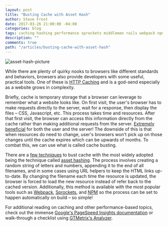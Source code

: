 ```yaml
---
layout: post
title: "Busting Cache with Asset Hash"
author: Steve Frost
date: 2017-03-26 21:00:00 -04:00
categories: blog
tags: caching hashing performance sprockets middleman rails webpack npm
description: ""
comments: true
path: "/articles/busting-cache-with-asset-hash"
---
```


![asset-hash-picture](/img/blogs/assethash1.jpg)

While there are plenty of quirky nooks to browsers like different standards and behaviors, browsers also provide developers with some useful, practical tools. One of these is [HTTP Caching](https://developers.google.com/web/fundamentals/performance/optimizing-content-efficiency/http-caching) and is a god-send especially as a website grows in complexity. 

Briefly, cache is temporary storage that a browser can leverage to remember what a website looks like. On first visit, the user's browser has to make requests directly to the server, wait for a response, then display the files – CSS, Javascript, etc. This process takes time and resources. After that first visit, the browser can access this information directly from the cache rather than making additional requests from the server. [Extremely beneficial](https://developers.google.com/speed/docs/insights/LeverageBrowserCaching) for both the user and the server! The downside of this is that when resources do need to change, user's browsers won't pick up on those changes until the cache expires which can be upwards of months. To combat this, we can use what is called cache busting.

There are a [few techniques](https://css-tricks.com/strategies-for-cache-busting-css/) to bust cache with the most widely adopted being the technique called [asset hashing](https://survivejs.com/webpack/optimizing/adding-hashes-to-filenames/). The process involves creating a random string of letters and numbers, appending it to the end of all filenames, and in some cases using URL helpers to keep the HTML links up-to-date. By changing the filename each time the resource is updated, the browser is forced to load the new resource instead of refer back to the cached version. Additionally, this method is available with the most popular tools such as [Webpack](https://medium.com/@okonetchnikov/long-term-caching-of-static-assets-with-webpack-1ecb139adb95#.ycss3zitu), [Sprockets](https://middlemanapp.com/advanced/improving-cacheability/), and [NPM](https://www.npmjs.com/package/asset_hash) so the process can be set to happen automatically on build – so simple!

For additional reading on caching and other performance-based topics, check out the immense [Google's PageSpeed Insights documentation](https://developers.google.com/speed/pagespeed/insights/) or walk-through a checklist using [GTMetrix's Analyzer](https://gtmetrix.com/).

